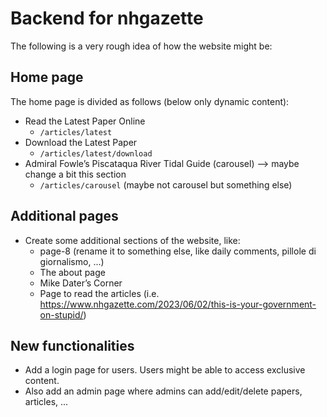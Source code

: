 # Backend for nhgazette
The following is a very rough idea of how the website might be:


## Home page
The home page is divided as follows (below only dynamic content):
 - Read the Latest Paper Online
   - `/articles/latest`
 - Download the Latest Paper
   - `/articles/latest/download`
 - Admiral Fowle’s Piscataqua River Tidal Guide (carousel) --> maybe change a bit this section
   - `/articles/carousel` (maybe not carousel but something else)


## Additional pages
 - Create some additional sections of the website, like:
   - page-8 (rename it to something else, like daily comments, pillole di giornalismo, ...)
   - The about page
   - Mike Dater’s Corner
   - Page to read the articles (i.e. https://www.nhgazette.com/2023/06/02/this-is-your-government-on-stupid/)

## New functionalities
 - Add a login page for users. Users might be able to access exclusive content.
 - Also add an admin page where admins can add/edit/delete papers, articles, ...